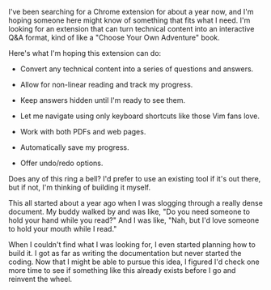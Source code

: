 I've been searching for a Chrome extension for about a year now, and I'm hoping someone here might know of something that fits what I need. I'm looking for an extension that can turn technical content into an interactive Q&A format, kind of like a "Choose Your Own Adventure" book.

Here's what I'm hoping this extension can do:

- Convert any technical content into a series of questions and answers.

- Allow for non-linear reading and track my progress.

- Keep answers hidden until I'm ready to see them.

- Let me navigate using only keyboard shortcuts like those Vim fans love.

- Work with both PDFs and web pages.

- Automatically save my progress.

- Offer undo/redo options.

Does any of this ring a bell? I'd prefer to use an existing tool if it's out there, but if not, I'm thinking of building it myself.

This all started about a year ago when I was slogging through a really dense document. My buddy walked by and was like, "Do you need someone to hold your hand while you read?" And I was like, "Nah, but I'd love someone to hold your mouth while I read."

When I couldn't find what I was looking for, I even started planning how to build it. I got as far as writing the documentation but never started the coding. Now that I might be able to pursue this idea, I figured I'd check one more time to see if something like this already exists before I go and reinvent the wheel.
